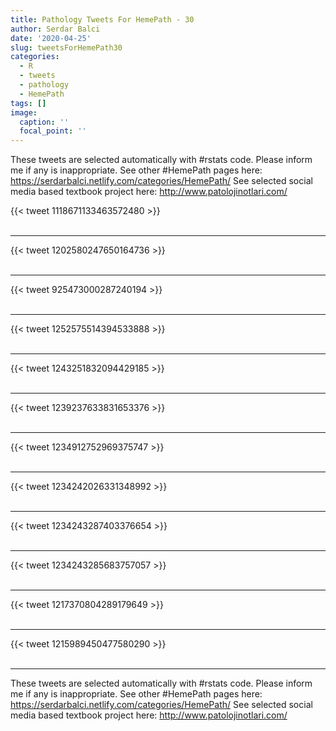 ```yaml
---
title: Pathology Tweets For HemePath - 30
author: Serdar Balci
date: '2020-04-25'
slug: tweetsForHemePath30
categories:
  - R
  - tweets
  - pathology
  - HemePath
tags: []
image:
  caption: ''
  focal_point: ''
---
```



These tweets are selected automatically with #rstats code. Please inform me if any is inappropriate.
See other #HemePath pages here: https://serdarbalci.netlify.com/categories/HemePath/ 
See selected social media based textbook project here: http://www.patolojinotlari.com/

{{< tweet 1118671133463572480 >}}
<br>
<br>
<hr>
{{< tweet 1202580247650164736 >}}
<br>
<br>
<hr>
{{< tweet 925473000287240194 >}}
<br>
<br>
<hr>
{{< tweet 1252575514394533888 >}}
<br>
<br>
<hr>
{{< tweet 1243251832094429185 >}}
<br>
<br>
<hr>
{{< tweet 1239237633831653376 >}}
<br>
<br>
<hr>
{{< tweet 1234912752969375747 >}}
<br>
<br>
<hr>
{{< tweet 1234242026331348992 >}}
<br>
<br>
<hr>
{{< tweet 1234243287403376654 >}}
<br>
<br>
<hr>
{{< tweet 1234243285683757057 >}}
<br>
<br>
<hr>
{{< tweet 1217370804289179649 >}}
<br>
<br>
<hr>
{{< tweet 1215989450477580290 >}}
<br>
<br>
<hr>


These tweets are selected automatically with #rstats code. Please inform me if any is inappropriate.
See other #HemePath pages here: https://serdarbalci.netlify.com/categories/HemePath/ 
See selected social media based textbook project here: http://www.patolojinotlari.com/
